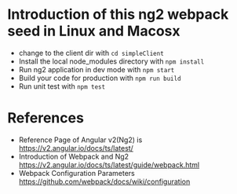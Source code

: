# Introduction of this ng2 webpack seed in Linux and Macosx
* change to the client dir with `cd simpleClient`
* Install the local node_modules directory with `npm install`
* Run ng2 application in dev mode with `npm start`
* Build your code for production with `npm run build`
   <!-- remove the previous dist with `rimraf dist`-->
* Run unit test with `npm test`

# References
* Reference Page of Angular v2(Ng2) is <a href="https://v2.angular.io/docs/ts/latest/" target="_blank">https://v2.angular.io/docs/ts/latest/</a>
* Introduction of Webpack and Ng2 <a href="https://v2.angular.io/docs/ts/latest/guide/webpack.html" target="_blank">https://v2.angular.io/docs/ts/latest/guide/webpack.html</a>
* Webpack Configuration Parameters <a href="https://github.com/webpack/docs/wiki/configuration" target="_blank">https://github.com/webpack/docs/wiki/configuration</a>



